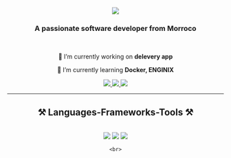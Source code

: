 
<h1 align="center">
    <img src="https://readme-typing-svg.herokuapp.com/?font=Righteous&size=35&center=true&vCenter=true&width=500&height=70&duration=4000&lines=Hi+There!+👋;+I'm+Hamza+Errabbane!;" />
</h1>

<h3 align="center">A passionate software developer from Morroco </h3>

<br/>

<div align="center">
 
 🔭 I’m currently working on **delevery app**
 
 🌱 I’m currently learning **Docker, ENGINIX**


 </div>
 
<div align="center"> 
  <a href="mailto:hmzaeer@gmail.com">
    <img src="https://img.shields.io/badge/Gmail-333333?style=for-the-badge&logo=gmail&logoColor=red" />
  </a>
  <a href="https://www.linkedin.com/in/hamza-errabbane-5ba243273" target="_blank">
    <img src="https://img.shields.io/badge/LinkedIn-0077B5?style=for-the-badge&logo=linkedin&logoColor=white" target="_blank" />
  </a>
  <a href="https://hamzaerrhh.github.io/portfolio" target="_blank">
     <img src="https://img.shields.io/badge/Portfolio-FF5722?style=for-the-badge&logo=todoist&logoColor=white" target="_blank" /> <!-- sqlite, safari, google-chrome are other good icon options -->
  </a>
</div>

 <hr/>
 
<h2 align="center">⚒️ Languages-Frameworks-Tools ⚒️</h2>
<br/>
<div align="center">
    <img src="https://skillicons.dev/icons?i=react,mui,html,css,vscode,github,figma,tailwind,git,framer" />
    <img src="https://skillicons.dev/icons?i=nodejs,javascript,typescript,express,nginx,mongodb,go,nextjs,aws" />
        <img src="https://skillicons.dev/icons?i=docker,websocket,strip,twillio,redis,kubernetes" /><br>

    <br>
</div>




<br/>
